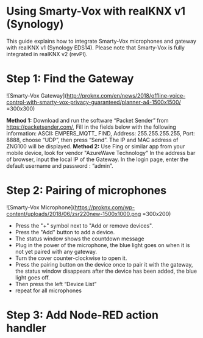 # Using Smarty-Vox with realKNX v1 (Synology)

This guide explains how to integrate Smarty-Vox microphones and gateway with realKNX v1 (Synology EDS14). 
Please note that Smarty-Vox is fully integrated in realKNX v2 (revPI).

# Step 1: Find the Gateway
![Smarty-Vox Gateway](http://proknx.com/en/news/2018/offline-voice-control-with-smarty-vox-privacy-guaranteed/planner-a4-1500x1500/ =300x300)

**Method 1:** Download and run the software “Packet Sender” from https://packetsender.com/,
Fill in the fields below with the following information:
ASCII: EMPERS_MQTT_ FIND, Address: 255.255.255.255, Port: 8888, choose
“UDP”, then press “Send”.
The IP and MAC address of ZNG100 will be displayed.
**Method 2:** Use Fing or similar app from your mobile device, look for vendor "AzureWave Technology"
In the address bar of browser, input the local IP of the Gateway. In the login
page, enter the default username and password : “admin”.

# Step 2: Pairing of microphones 
![Smarty-Vox Microphone](https://proknx.com/wp-content/uploads/2018/06/zsr220new-1500x1000.png =300x200)

 - Press the "+" symbol next to "Add or remove devices".
 - Press the "Add" button to add a device.
 - The status window shows the countdown message
 - Plug in the power of the microphone,  the blue light goes on when it is not yet paired with any gateway. 
- Turn the cover counter-clockwise to open it. 
- Press the pairing button on the device once to pair it with the gateway, the status window disappears after the device has been added, the blue light goes off.
- Then press the left “Device List”
- repeat for all microphones

# Step 3: Add Node-RED action handler


<!--stackedit_data:
eyJoaXN0b3J5IjpbLTE3NTczNTUzMTAsMzMxNzYwMjk5LDU2OD
gwNDg4MSwtMjI4MDg2NDY5XX0=
-->